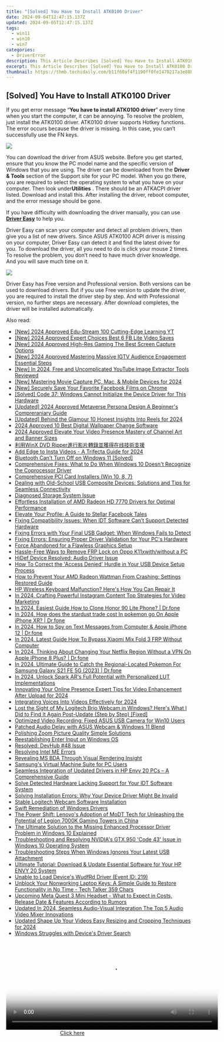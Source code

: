 ```yaml
---
title: "[Solved] You Have to Install ATK0100 Driver"
date: 2024-09-04T12:47:15.137Z
updated: 2024-09-05T12:47:15.137Z
tags:
  - win11
  - win10
  - win7
categories:
  - DriverError
description: This Article Describes [Solved] You Have to Install ATK0100 Driver
excerpt: This Article Describes [Solved] You Have to Install ATK0100 Driver
thumbnail: https://thmb.techidaily.com/b11f60af4f1190ff0fe1470217a3e88ba5ec7f084c8dd4d5a027c3574d3f04e3.jpg
---
```


## [Solved] You Have to Install ATK0100 Driver

If you get error message “**You have to install ATK0100 driver**” every time when you start the computer, it can be annoying. To resolve the problem, just install the  ATK0100 driver. ATK0100 driver supports Hotkey functions. The error occurs because the driver is missing. In this case, you can’t successfully use the FN keys.
  
![](https://images.drivereasy.com/wp-content/uploads/2016/07/img_5790755ce33ed.png)
  
 You can download the driver from ASUS website. Before you get started, ensure that you know the PC model name and the specific version of Windows that you are using. The driver can be downloaded from the **Driver & Tools** section of the Support site for your PC model. When you go there, you are required to select the operating system to what you have on your computer. Then look under**Utilities** . There should be an ATKACPI driver listed. Download and install this. After installing the driver, reboot computer, and the error message should be gone.
  
 If you have difficulty with downloading the driver manually, you can use **[Driver Easy](https://tools.techidaily.com/drivereasy/download/)**  to help you.
  
 Driver Easy can scan your computer and detect all problem drivers, then give you a list of new drivers. Since ASUS ATK0100 ACPI driver is missing on your computer, Driver Easy can detect it and find the latest driver for you. To download the driver, all you need to do is click your mouse 2 times. To resolve the problem, you don’t need to have much driver knowledge. And you will save much time on it.
  
![](https://images.drivereasy.com/wp-content/uploads/2017/04/img_5901d7da2ceda.png)
  
 Driver Easy has Free version and Professional version. Both versions can be used to download drivers. But if you use Free version to update the driver, you are required to install the driver step by step. And with Professional version, no further steps are necessary. After download completes, the driver will be installed automatically.

<ins class="adsbygoogle"
     style="display:block"
     data-ad-format="autorelaxed"
     data-ad-client="ca-pub-7571918770474297"
     data-ad-slot="1223367746"></ins>



<ins class="adsbygoogle"
     style="display:block"
     data-ad-client="ca-pub-7571918770474297"
     data-ad-slot="8358498916"
     data-ad-format="auto"
     data-full-width-responsive="true"></ins>



<span class="atpl-alsoreadstyle">Also read:</span>
<div><ul>
<li><a href="https://youtube-sure.techidaily.com/024-approved-edu-stream-100-cutting-edge-learning-yt/"><u>[New] 2024 Approved  Edu-Stream 100  Cutting-Edge Learning YT</u></a></li>
<li><a href="https://facebook-clips.techidaily.com/new-2024-approved-expert-choices-best-6-fb-lite-video-saves/"><u>[New] 2024 Approved  Expert Choices  Best 6 FB Lite Video Saves</u></a></li>
<li><a href="https://video-capture.techidaily.com/new-2024-approved-high-res-gaming-the-best-screen-capture-options/"><u>[New] 2024 Approved  High-Res Gaming  The Best Screen Capture Options</u></a></li>
<li><a href="https://instagram-clips.techidaily.com/new-2024-approved-mastering-massive-igtv-audience-engagement-essential-steps/"><u>[New] 2024 Approved  Mastering Massive IGTV Audience Engagement  Essential Steps</u></a></li>
<li><a href="https://eaxpv-info.techidaily.com/new-in-2024-free-and-uncomplicated-youtube-image-extractor-tools-reviewed/"><u>[New] In 2024, Free and Uncomplicated YouTube Image Extractor Tools Reviewed</u></a></li>
<li><a href="https://screen-activity-recording.techidaily.com/new-mastering-movie-capture-pc-mac-and-mobile-devices-for-2024/"><u>[New] Mastering Movie Capture  PC, Mac, & Mobile Devices for 2024</u></a></li>
<li><a href="https://facebook-clips.techidaily.com/new-securely-save-your-favorite-facebook-films-on-chrome/"><u>[New] Securely Save Your Favorite Facebook Films on Chrome</u></a></li>
<li><a href="https://driver-error.techidaily.com/solved-code-37-windows-cannot-initialize-the-device-driver-for-this-hardware/"><u>[Solved] Code 37: Windows Cannot Initialize the Device Driver for This Hardware</u></a></li>
<li><a href="https://fox-friendly.techidaily.com/updated-2024-approved-metaverse-persona-design-a-beginners-compreraniary-guide/"><u>[Updated] 2024 Approved  Metaverse Persona Design  A Beginner's Compreraniary Guide</u></a></li>
<li><a href="https://instagram-clips.techidaily.com/updated-behind-the-glamour-10-honest-insights-into-reels-for-2024/"><u>[Updated] Behind the Glamour  10 Honest Insights Into Reels for 2024</u></a></li>
<li><a href="https://extra-hints.techidaily.com/2024-approved-10-best-digital-wallpaper-change-software/"><u>2024 Approved  10 Best Digital Wallpaper Change Software</u></a></li>
<li><a href="https://youtube-clips.techidaily.com/2024-approved-elevate-your-video-presence-mastery-of-channel-art-and-banner-sizes/"><u>2024 Approved  Elevate Your Video Presence  Mastery of Channel Art and Banner Sizes</u></a></li>
<li><a href="https://tech-revival.techidaily.com/1725289846979-winx-dvd-ripper/"><u>利用WinX DVD Ripper進行影片轉錄並獲得在线技術支援</u></a></li>
<li><a href="https://instagram-video-recordings.techidaily.com/add-edge-to-insta-videos-a-trifecta-guide-for-2024/"><u>Add Edge to Insta Videos - A Trifecta Guide for 2024</u></a></li>
<li><a href="https://driver-error.techidaily.com/bluetooth-cant-turn-off-on-windows-11-solved/"><u>Bluetooth Can't Turn Off on Windows 11 [Solved]</u></a></li>
<li><a href="https://driver-error.techidaily.com/comprehensive-fixes-what-to-do-when-windows-10-doesnt-recognize-the-coprocessor-driver/"><u>Comprehensive Fixes: What to Do When Windows 10 Doesn't Recognize the Coprocessor Driver</u></a></li>
<li><a href="https://driver-error.techidaily.com/comprehensive-pci-card-installers-win-10-8-7/"><u>Comprehensive PCI Card Installers (Win 10, 8, 7)</u></a></li>
<li><a href="https://driver-error.techidaily.com/dealing-with-old-school-usb-composite-devices-solutions-and-tips-for-seamless-connectivity/"><u>Dealing with Old-School USB Composite Devices: Solutions and Tips for Seamless Connectivity</u></a></li>
<li><a href="https://driver-error.techidaily.com/diagnosed-storage-system-issue/"><u>Diagnosed Storage System Issue</u></a></li>
<li><a href="https://driver-install.techidaily.com/effortless-installation-of-amd-radeon-hd-7770-drivers-for-optimal-performance/"><u>Effortless Installation of AMD Radeon HD 7770 Drivers for Optimal Performance</u></a></li>
<li><a href="https://facebook.techidaily.com/elevate-your-profile-a-guide-to-stellar-facebook-tales/"><u>Elevate Your Profile: A Guide to Stellar Facebook Tales</u></a></li>
<li><a href="https://driver-error.techidaily.com/fixing-compatibility-issues-when-idt-software-cant-support-detected-hardware/"><u>Fixing Compatibility Issues: When IDT Software Can’t Support Detected Hardware</u></a></li>
<li><a href="https://driver-error.techidaily.com/fixing-errors-with-your-final-usb-gadget-when-windows-fails-to-detect/"><u>Fixing Errors with Your Final USB Gadget: When Windows Fails to Detect</u></a></li>
<li><a href="https://driver-error.techidaily.com/fixing-errors-ensuring-proper-driver-validation-for-your-pcs-hardware/"><u>Fixing Errors: Ensuring Proper Driver Validation for Your PC's Hardware</u></a></li>
<li><a href="https://driver-error.techidaily.com/force-abandoned-for-a-flawless-graphics-setup/"><u>Force Abandoned for a Flawless Graphics Setup</u></a></li>
<li><a href="https://android-frp.techidaily.com/hassle-free-ways-to-remove-frp-lock-on-oppo-k11xwithwithout-a-pc-by-drfone-android/"><u>Hassle-Free Ways to Remove FRP Lock on Oppo K11xwith/without a PC</u></a></li>
<li><a href="https://driver-error.techidaily.com/hidef-device-resolved-audio-driver-issue/"><u>HiDef Device Resolved: Audio Driver Issue</u></a></li>
<li><a href="https://driver-error.techidaily.com/how-to-correct-the-access-denied-hurdle-in-your-usb-device-setup-process/"><u>How To Correct the 'Access Denied' Hurdle in Your USB Device Setup Process</u></a></li>
<li><a href="https://driver-error.techidaily.com/how-to-prevent-your-amd-radeon-wattman-from-crashing-settings-restored-guide/"><u>How to Prevent Your AMD Radeon Wattman From Crashing: Settings Restored Guide</u></a></li>
<li><a href="https://driver-error.techidaily.com/hp-wireless-keyboard-malfunction-heres-how-you-can-repair-it/"><u>HP Wireless Keyboard Malfunction? Here's How You Can Repair It</u></a></li>
<li><a href="https://instagram-video-files.techidaily.com/in-2024-crafting-powerful-instagram-content-top-strategies-for-video-marketing/"><u>In 2024, Crafting Powerful Instagram Content  Top Strategies for Video Marketing</u></a></li>
<li><a href="https://android-transfer.techidaily.com/in-2024-easiest-guide-how-to-clone-honor-90-lite-phone-drfone-by-drfone-transfer-from-android-transfer-from-android/"><u>In 2024, Easiest Guide How to Clone Honor 90 Lite Phone? | Dr.fone</u></a></li>
<li><a href="https://ios-pokemon-go.techidaily.com/in-2024-how-does-the-stardust-trade-cost-in-pokemon-go-on-apple-iphone-xr-drfone-by-drfone-virtual-ios/"><u>In 2024, How does the stardust trade cost In pokemon go On Apple iPhone XR? | Dr.fone</u></a></li>
<li><a href="https://ios-location-track.techidaily.com/in-2024-how-to-spy-on-text-messages-from-computer-and-apple-iphone-12-drfone-by-drfone-virtual-ios/"><u>In 2024, How to Spy on Text Messages from Computer & Apple iPhone 12 | Dr.fone</u></a></li>
<li><a href="https://bypass-frp.techidaily.com/in-2024-latest-guide-how-to-bypass-xiaomi-mix-fold-3-frp-without-computer-by-drfone-android/"><u>In 2024, Latest Guide How To Bypass Xiaomi Mix Fold 3 FRP Without Computer</u></a></li>
<li><a href="https://phone-solutions.techidaily.com/in-2024-thinking-about-changing-your-netflix-region-without-a-vpn-on-apple-iphone-8-plus-drfone-by-drfone-virtual-ios/"><u>In 2024, Thinking About Changing Your Netflix Region Without a VPN On Apple iPhone 8 Plus? | Dr.fone</u></a></li>
<li><a href="https://change-location.techidaily.com/in-2024-ultimate-guide-to-catch-the-regional-located-pokemon-for-samsung-galaxy-s21-fe-5g-2023-drfone-by-drfone-virtual-android/"><u>In 2024, Ultimate Guide to Catch the Regional-Located Pokemon For Samsung Galaxy S21 FE 5G (2023) | Dr.fone</u></a></li>
<li><a href="https://some-guidance.techidaily.com/in-2024-unlock-spark-ars-full-potential-with-personalized-lut-implementations/"><u>In 2024, Unlock Spark AR's Full Potential with Personalized LUT Implementations</u></a></li>
<li><a href="https://youtube-help.techidaily.com/innovating-your-online-presence-expert-tips-for-video-enhancement-after-upload-for-2024/"><u>Innovating Your Online Presence  Expert Tips for Video Enhancement After Upload for 2024</u></a></li>
<li><a href="https://extra-approaches.techidaily.com/integrating-voices-into-videos-effectively-for-2024/"><u>Integrating Voices Into Videos Effectively for 2024</u></a></li>
<li><a href="https://driver-error.techidaily.com/lost-the-sight-of-my-logitech-brio-webcam-in-windows-heres-what-i-did-to-find-it-again-post-update-step-by-step-fixed/"><u>Lost the Sight of My Logitech Brio Webcam in Windows? Here's What I Did to Find It Again Post-Update (Step by Step) [Fixed]</u></a></li>
<li><a href="https://driver-error.techidaily.com/optimized-video-recording-fixed-asus-usb-camera-for-win10-users/"><u>Optimized Video Recording: Fixed ASUS USB Camera for Win10 Users</u></a></li>
<li><a href="https://driver-error.techidaily.com/patched-audio-delay-with-asus-webcam-and-windows-11-blend/"><u>Patched Audio Delay with ASUS Webcam & Windows 11 Blend</u></a></li>
<li><a href="https://extra-lessons.techidaily.com/polishing-zoom-picture-quality-simple-solutions/"><u>Polishing Zoom Picture Quality  Simple Solutions</u></a></li>
<li><a href="https://driver-error.techidaily.com/reestablishing-enter-input-on-windows-os/"><u>Reestablishing Enter Input on Windows OS</u></a></li>
<li><a href="https://driver-error.techidaily.com/resolved-devhub-48-issue/"><u>Resolved: DevHub #48 Issue</u></a></li>
<li><a href="https://driver-error.techidaily.com/resolving-intel-me-errors/"><u>Resolving Intel ME Errors</u></a></li>
<li><a href="https://driver-error.techidaily.com/revealing-ms-bda-through-visual-rendering-insight/"><u>Revealing MS BDA Through Visual Rendering Insight</u></a></li>
<li><a href="https://driver-error.techidaily.com/samsungs-virtual-machine-suite-for-pc-users/"><u>Samsung's Virtual Machine Suite for PC Users</u></a></li>
<li><a href="https://driver-error.techidaily.com/seamless-integration-of-updated-drivers-in-hp-envy-20-pcs-a-comprehensive-guide/"><u>Seamless Integration of Updated Drivers in HP Envy 20 PCs – A Comprehensive Guide</u></a></li>
<li><a href="https://driver-error.techidaily.com/solve-detected-hardware-lacking-support-for-your-idt-software-system/"><u>Solve Detected Hardware Lacking Support for Your IDT Software System</u></a></li>
<li><a href="https://driver-error.techidaily.com/solving-installation-errors-why-your-device-driver-might-be-invalid/"><u>Solving Installation Errors: Why Your Device Driver Might Be Invalid</u></a></li>
<li><a href="https://driver-install.techidaily.com/stable-logitech-webcam-software-installation/"><u>Stable Logitech Webcam Software Installation</u></a></li>
<li><a href="https://driver-error.techidaily.com/swift-remediation-of-windows-drivers/"><u>Swift Remediation of Windows Drivers</u></a></li>
<li><a href="https://data-recovery.techidaily.com/the-power-shift-lenovos-adoption-of-modt-tech-for-unleashing-the-potential-of-legion-7000k-gaming-towers-in-china/"><u>The Power Shift: Lenovo's Adoption of MoDT Tech for Unleashing the Potential of Legion 7000K Gaming Towers in China</u></a></li>
<li><a href="https://driver-error.techidaily.com/the-ultimate-solution-to-the-missing-enhanced-processor-driver-problem-in-windows-10-explained/"><u>The Ultimate Solution to the Missing Enhanced Processor Driver Problem in Windows 10 Explained</u></a></li>
<li><a href="https://driver-error.techidaily.com/troubleshooting-and-resolving-nvidias-gtx-950-code-43-issue-in-windows-10-operating-system/"><u>Troubleshooting and Resolving NVIDIA's GTX 950 'Code 43' Issue in Windows 10 Operating System</u></a></li>
<li><a href="https://driver-error.techidaily.com/troubleshooting-steps-when-windows-ignores-your-latest-usb-attachment/"><u>Troubleshooting Steps When Windows Ignores Your Latest USB Attachment</u></a></li>
<li><a href="https://driver-error.techidaily.com/ultimate-tutorial-download-and-update-essential-software-for-your-hp-envy-20-system/"><u>Ultimate Tutorial: Download & Update Essential Software for Your HP ENVY 20 System</u></a></li>
<li><a href="https://driver-error.techidaily.com/unable-to-load-devices-wudfrd-driver-event-id-219/"><u>Unable to Load Device's WudfRd Driver (Event ID: 219)</u></a></li>
<li><a href="https://driver-error.techidaily.com/unblock-your-nonworking-laptop-keys-a-simple-guide-to-restore-functionality-in-no-time-tech-talker-359-chars/"><u>Unblock Your Nonworking Laptop Keys: A Simple Guide to Restore Functionality in No Time - Tech Talker 359 Chars</u></a></li>
<li><a href="https://tech-recovery.techidaily.com/upcoming-meta-quest-3-mini-headset-what-to-expect-in-costs-release-date-and-features-according-to-rumors/"><u>Upcoming Meta Quest 3 Mini Headset - What to Expect in Costs, Release Date & Features According to Rumors</u></a></li>
<li><a href="https://sound-optimizing.techidaily.com/updated-in-2024-seamless-audio-visual-integration-the-top-5-audio-video-mixer-innovations/"><u>Updated In 2024, Seamless Audio-Visual Integration The Top 5 Audio Video Mixer Innovations</u></a></li>
<li><a href="https://smart-video-creator.techidaily.com/updated-shape-up-your-videos-easy-resizing-and-cropping-techniques-for-2024/"><u>Updated Shape Up Your Videos Easy Resizing and Cropping Techniques for 2024</u></a></li>
<li><a href="https://driver-error.techidaily.com/windows-struggles-with-devices-driver-search/"><u>Windows Struggles with Device's Driver Search</u></a></li>
</ul></div>

<!-- affiliate ads begin -->
<span id="1983549">
					<video width="576" height="240" style="cursor:pointer"
           poster="//a.impactradius-go.com/display-clicktoplayimage/1983549.png"
           onclick="if(!this.playClicked){this.play();this.setAttribute('controls',true);this.playClicked=true;}">
	   <source src="//a.impactradius-go.com/display-ad/22993-1983549">
	   <img src="//a.impactradius-go.com/display-clicktoplayimage/1983549.png" style="border: none; height: 100%; width: 100%; object-fit: contain">
	</video>
	<div style="width:360px;text-align:center"><a href="javascript:window.open(decodeURIComponent('https%3A%2F%2Fhomestyler.sjv.io%2Fc%2F5597632%2F1983549%2F22993'), '_blank');void(0);">Click here</a></div>
</span>
<img height="0" width="0" src="https://imp.pxf.io/i/5597632/1983549/22993" style="position:absolute;visibility:hidden;" border="0" />
<!-- affiliate ads end -->